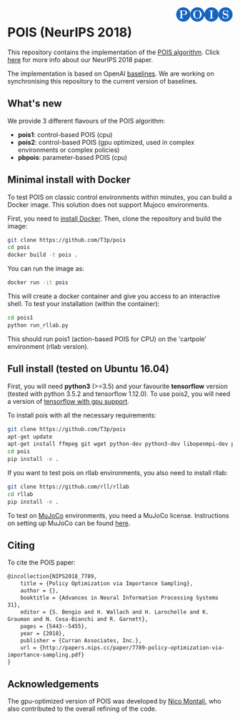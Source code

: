 <img src="data/logo.png" width=25% align="right" />

# POIS (NeurIPS 2018)

This repository contains the implementation of the [POIS algorithm](https://arxiv.org/abs/1809.06098).
Click [here](https://t3p.github.io/NIPS/) for more info about our NeurIPS 2018 paper.

The implementation is based on OpenAI [baselines](https://github.com/openai/baselines).
We are working on synchronising this repository to the current version of baselines.

## What's new
We provide 3 different flavours of the POIS algorithm:
- **pois1**: control-based POIS (cpu)
- **pois2**: control-based POIS (gpu optimized, used in complex environments or complex policies)
- **pbpois**: parameter-based POIS (cpu)

## Minimal install with Docker
To test POIS on classic control environments within minutes, you can build a Docker image. This solution does not support Mujoco environments.

First, you need to [install Docker](https://docs.docker.com/get-started/#prepare-your-docker-environment). 
Then, clone the repository and build the image:

```bash
git clone https://github.com/T3p/pois
cd pois
docker build -t pois .
```

You can run the image as:


```bash
docker run -it pois
```

This will create a docker container and give you access to an interactive shell.
To test your installation (within the container):


```bash
cd pois1
python run_rllab.py
```

This should run pois1 (action-based POIS for CPU) on the 'cartpole' environment (rllab version).

## Full install (tested on Ubuntu 16.04)
First, you will need **python3** (>=3.5) and your favourite **tensorflow** version (tested with python 3.5.2 and tensorflow 1.12.0).
To use pois2, you will need a version of [tensorflow with gpu support](https://www.tensorflow.org/install/gpu).

To install pois with all the necessary requirements:

```bash
git clone https://github.com/T3p/pois
apt-get update
apt-get install ffmpeg git wget python-dev python3-dev libopenmpi-dev python-pip zlib1g-dev cmake python-opencv swig
cd pois
pip install -e .
```

If you want to test pois on rllab environments, you also need to install rllab:

```bash
git clone https://github.com/rll/rllab
cd rllab
pip install -e .
```

To test on [MuJoCo](http://www.mujoco.org) environments, you need a MuJoCo license. Instructions on setting up MuJoCo can be found [here](https://github.com/openai/mujoco-py).

## Citing
To cite the POIS paper:

    @incollection{NIPS2018_7789,
        title = {Policy Optimization via Importance Sampling},
        author = {},
        booktitle = {Advances in Neural Information Processing Systems 31},
        editor = {S. Bengio and H. Wallach and H. Larochelle and K. Grauman and N. Cesa-Bianchi and R. Garnett},
        pages = {5443--5455},
        year = {2018},
        publisher = {Curran Associates, Inc.},
        url = {http://papers.nips.cc/paper/7789-policy-optimization-via-importance-sampling.pdf}
    }
    
 ## Acknowledgements
 The gpu-optimized version of POIS was developed by [Nico Montali](https://github.com/nicomon24), who also contributed to the overall refining of the code.
